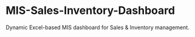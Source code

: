# MIS-Sales-Inventory-Dashboard
Dynamic Excel-based MIS dashboard for Sales &amp; Inventory management.
